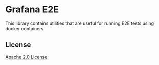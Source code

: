 # Grafana E2E

This library contains utilities that are useful for running E2E tests using docker containers.

## License

[Apache 2.0 License](https://github.com/grafana/dskit/blob/main/LICENSE)
